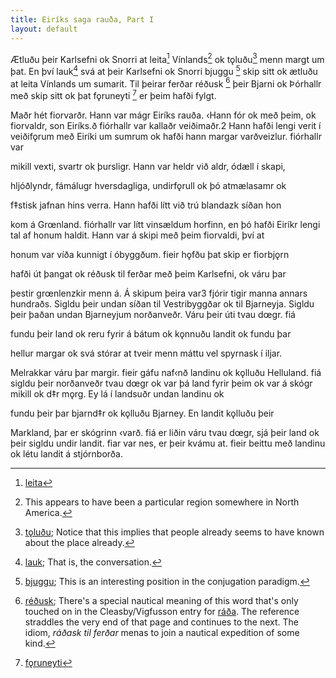 ```yaml
---
title: Eiríks saga rauða, Part I
layout: default
---
```


Ætluðu þeir Karlsefni ok Snorri at leita[^1] Vínlands[^2] ok tǫluðu[^3] menn margt um þat. En því lauk[^4] svá at þeir Karlsefni ok Snorri bjuggu [^5] skip sitt ok ætluðu at leita Vínlands um sumarit. Til þeirar ferðar réðusk [^6] þeir Bjarni ok Þórhallr með skip sitt ok þat fǫruneyti [^7] er þeim hafði fylgt.



Maðr hét fiorvarðr. Hann var mágr Eiríks rauða. ‹Hann fór ok með
þeim, ok fiorvaldr, son Eiríks.ð
fiórhallr var kallaðr veiðimaðr.2 Hann hafði lengi verit í veiðifǫrum
með Eiríki um sumrum ok hafði hann margar varðveizlur. fiórhallr var

mikill vexti, svartr ok þursligr. Hann var heldr við aldr, ódæll í skapi,

hljóðlyndr, fámálugr hversdagliga, undirfǫrull ok þó atmælasamr ok

f‡stisk jafnan hins verra. Hann hafði lítt við trú blandazk síðan hon

kom á Grœnland. fiórhallr var lítt vinsældum horfinn, en þó hafði Eiríkr
lengi tal af honum haldit. Hann var á skipi með þeim fiorvaldi, því at

honum var víða kunnigt í óbyggðum. fieir hǫfðu þat skip er fiorbjǫrn

hafði út þangat ok réðusk til ferðar með þeim Karlsefni, ok váru þar

þestir grœnlenzkir menn á. Á skipum þeira var3 fjórir tigir manna annars
hundraðs.
Sigldu þeir undan síðan til Vestribyggðar ok til Bjarneyja. Sigldu
þeir þaðan undan Bjarneyjum norðanveðr. Váru þeir úti tvau dœgr. fiá

fundu þeir land ok reru fyrir á bátum ok kǫnnuðu landit ok fundu þar

hellur margar ok svá stórar at tveir menn máttu vel spyrnask í iljar.

Melrakkar  váru  þar  margir.  fieir  gáfu  naf‹nð  landinu  ok  kǫlluðu
Helluland.
fiá sigldu þeir norðanveðr tvau dœgr ok var þá land fyrir þeim ok
var  á  skógr  mikill  ok  d‡r  mǫrg.  Ey  lá  í  landsuðr  undan  landinu  ok

fundu  þeir  þar  bjarnd‡r  ok  kǫlluðu  Bjarney.  En  landit  kǫlluðu  þeir

Markland, þar er skógrinn ‹varð.
fiá er liðin váru tvau dœgr, sjá þeir land ok þeir sigldu undir landit.
fiar var nes, er þeir kvámu at. fieir beittu með landinu ok létu landit á stjórnborða.

[^1]: [leita](https://en.wiktionary.org/wiki/leita#Old_Norse)
[^2]: This appears to have been a particular region somewhere in North America.
[^3]: [tǫluðu](https://en.wiktionary.org/wiki/tala#Etymology_2_5); Notice that this implies that people already seems to have known about the place already.
[^4]: [lauk](https://en.wiktionary.org/wiki/l%C3%BAka#Old_Norse); That is, the conversation.
[^5]: [bjuggu](https://en.wiktionary.org/wiki/b%C3%BAa#Old_Norse); This is an interesting position in the conjugation paradigm.
[^6]: [réðusk](https://en.wiktionary.org/wiki/r%C3%A1%C3%B0a#Old_Norse); There's a special nautical meaning of this word that's only touched on in the Cleasby/Vigfusson entry for [ráða](http://www.germanic-lexicon-project.org/cgi-bin/gmc_search_v3?cmd=viewthis&id=cv:b0486:1). The reference straddles the very end of that page and continues to the next. The idiom, _ráðask til ferðar_ menas to join a nautical expedition of some kind.
[^7]: [fǫruneyti](http://www.germanic-lexicon-project.org/cgi-bin/gmc_search_v3?cmd=viewthis&id=cv:b0185:32)
